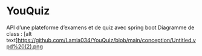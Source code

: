 # YouQuiz
API d’une plateforme d’examens et de quiz avec spring boot
Diagramme de class : 
[alt text]https://github.com/Lamia034/YouQuiz/blob/main/conception/Untitled.vpd%20(2).png
